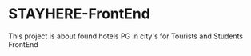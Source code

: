 # STAYHERE-FrontEnd
This project is about found  hotels PG in city's for Tourists and Students FrontEnd
